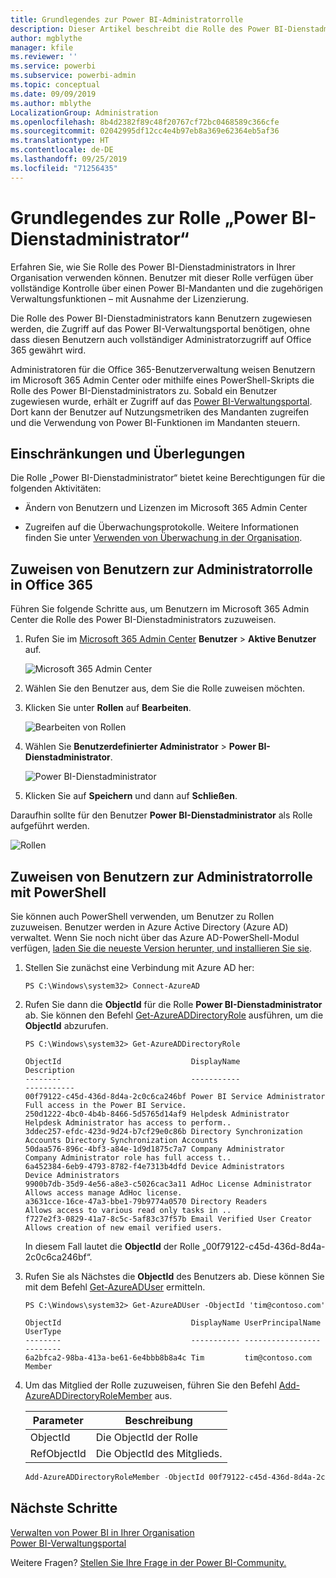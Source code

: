 ```yaml
---
title: Grundlegendes zur Power BI-Administratorrolle
description: Dieser Artikel beschreibt die Rolle des Power BI-Dienstadministrators und wie Sie diese in Ihrer Organisation verwenden können.
author: mgblythe
manager: kfile
ms.reviewer: ''
ms.service: powerbi
ms.subservice: powerbi-admin
ms.topic: conceptual
ms.date: 09/09/2019
ms.author: mblythe
LocalizationGroup: Administration
ms.openlocfilehash: 8b4d2382f89c48f20767cf72bc0468589c366cfe
ms.sourcegitcommit: 02042995df12cc4e4b97eb8a369e62364eb5af36
ms.translationtype: HT
ms.contentlocale: de-DE
ms.lasthandoff: 09/25/2019
ms.locfileid: "71256435"
---
```

# <a name="understanding-the-power-bi-service-administrator-role"></a>Grundlegendes zur Rolle „Power BI-Dienstadministrator“

Erfahren Sie, wie Sie Rolle des Power BI-Dienstadministrators in Ihrer Organisation verwenden können. Benutzer mit dieser Rolle verfügen über vollständige Kontrolle über einen Power BI-Mandanten und die zugehörigen Verwaltungsfunktionen – mit Ausnahme der Lizenzierung.

Die Rolle des Power BI-Dienstadministrators kann Benutzern zugewiesen werden, die Zugriff auf das Power BI-Verwaltungsportal benötigen, ohne dass diesen Benutzern auch vollständiger Administratorzugriff auf Office 365 gewährt wird.

Administratoren für die Office 365-Benutzerverwaltung weisen Benutzern im Microsoft 365 Admin Center oder mithilfe eines PowerShell-Skripts die Rolle des Power BI-Dienstadministrators zu. Sobald ein Benutzer zugewiesen wurde, erhält er Zugriff auf das [Power BI-Verwaltungsportal](service-admin-portal.md). Dort kann der Benutzer auf Nutzungsmetriken des Mandanten zugreifen und die Verwendung von Power BI-Funktionen im Mandanten steuern.

## <a name="limitations-and-considerations"></a>Einschränkungen und Überlegungen

Die Rolle „Power BI-Dienstadministrator“ bietet keine Berechtigungen für die folgenden Aktivitäten:

* Ändern von Benutzern und Lizenzen im Microsoft 365 Admin Center

* Zugreifen auf die Überwachungsprotokolle. Weitere Informationen finden Sie unter [Verwenden von Überwachung in der Organisation](service-admin-auditing.md).

## <a name="assign-users-to-the-admin-role-in-office-365"></a>Zuweisen von Benutzern zur Administratorrolle in Office 365

Führen Sie folgende Schritte aus, um Benutzern im Microsoft 365 Admin Center die Rolle des Power BI-Dienstadministrators zuzuweisen.

1. Rufen Sie im [Microsoft 365 Admin Center](https://portal.office.com/adminportal/home#/homepage) **Benutzer** > **Aktive Benutzer** auf.

    ![Microsoft 365 Admin Center](media/service-admin-role/powerbi-admin-users.png)

1. Wählen Sie den Benutzer aus, dem Sie die Rolle zuweisen möchten.

1. Klicken Sie unter **Rollen** auf **Bearbeiten**.

    ![Bearbeiten von Rollen](media/service-admin-role/powerbi-admin-edit-roles.png)

1. Wählen Sie **Benutzerdefinierter Administrator** > **Power BI-Dienstadministrator**.

    ![Power BI-Dienstadministrator](media/service-admin-role/powerbi-admin-role.png)

1. Klicken Sie auf **Speichern** und dann auf **Schließen**.

Daraufhin sollte für den Benutzer **Power BI-Dienstadministrator** als Rolle aufgeführt werden.

![Rollen](media/service-admin-role/powerbi-admin-role-set.png)

## <a name="assign-users-to-the-admin-role-with-powershell"></a>Zuweisen von Benutzern zur Administratorrolle mit PowerShell

Sie können auch PowerShell verwenden, um Benutzer zu Rollen zuzuweisen. Benutzer werden in Azure Active Directory (Azure AD) verwaltet. Wenn Sie noch nicht über das Azure AD-PowerShell-Modul verfügen, [laden Sie die neueste Version herunter, und installieren Sie sie](https://www.powershellgallery.com/packages/AzureAD/).

1. Stellen Sie zunächst eine Verbindung mit Azure AD her:
   ```
   PS C:\Windows\system32> Connect-AzureAD
   ```

1. Rufen Sie dann die **ObjectId** für die Rolle **Power BI-Dienstadministrator** ab. Sie können den Befehl [Get-AzureADDirectoryRole](/powershell/module/azuread/get-azureaddirectoryrole) ausführen, um die **ObjectId** abzurufen.

    ```
    PS C:\Windows\system32> Get-AzureADDirectoryRole

    ObjectId                             DisplayName                        Description
    --------                             -----------                        -----------
    00f79122-c45d-436d-8d4a-2c0c6ca246bf Power BI Service Administrator     Full access in the Power BI Service.
    250d1222-4bc0-4b4b-8466-5d5765d14af9 Helpdesk Administrator             Helpdesk Administrator has access to perform..
    3ddec257-efdc-423d-9d24-b7cf29e0c86b Directory Synchronization Accounts Directory Synchronization Accounts
    50daa576-896c-4bf3-a84e-1d9d1875c7a7 Company Administrator              Company Administrator role has full access t..
    6a452384-6eb9-4793-8782-f4e7313b4dfd Device Administrators              Device Administrators
    9900b7db-35d9-4e56-a8e3-c5026cac3a11 AdHoc License Administrator        Allows access manage AdHoc license.
    a3631cce-16ce-47a3-bbe1-79b9774a0570 Directory Readers                  Allows access to various read only tasks in ..
    f727e2f3-0829-41a7-8c5c-5af83c37f57b Email Verified User Creator        Allows creation of new email verified users.
    ```

    In diesem Fall lautet die **ObjectId** der Rolle „00f79122-c45d-436d-8d4a-2c0c6ca246bf“.

1. Rufen Sie als Nächstes die **ObjectId** des Benutzers ab. Diese können Sie mit dem Befehl [Get-AzureADUser](/powershell/module/azuread/get-azureaduser) ermitteln.

    ```
    PS C:\Windows\system32> Get-AzureADUser -ObjectId 'tim@contoso.com'

    ObjectId                             DisplayName UserPrincipalName      UserType
    --------                             ----------- -----------------      --------
    6a2bfca2-98ba-413a-be61-6e4bbb8b8a4c Tim         tim@contoso.com        Member
    ```

1. Um das Mitglied der Rolle zuzuweisen, führen Sie den Befehl [Add-AzureADDirectoryRoleMember](/powershell/module/azuread/add-azureaddirectoryrolemember) aus.

    | Parameter | Beschreibung |
    | --- | --- |
    | ObjectId |Die ObjectId der Rolle |
    | RefObjectId |Die ObjectId des Mitglieds. |

    ```powershell
    Add-AzureADDirectoryRoleMember -ObjectId 00f79122-c45d-436d-8d4a-2c0c6ca246bf -RefObjectId 6a2bfca2-98ba-413a-be61-6e4bbb8b8a4c
    ```

## <a name="next-steps"></a>Nächste Schritte

[Verwalten von Power BI in Ihrer Organisation](service-admin-administering-power-bi-in-your-organization.md)  
[Power BI-Verwaltungsportal](service-admin-portal.md)  

Weitere Fragen? [Stellen Sie Ihre Frage in der Power BI-Community.](http://community.powerbi.com/)